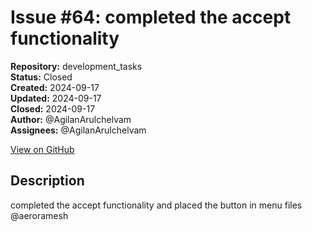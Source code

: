 # Issue #64: completed the accept functionality

**Repository:** development_tasks  
**Status:** Closed  
**Created:** 2024-09-17  
**Updated:** 2024-09-17  
**Closed:** 2024-09-17  
**Author:** @AgilanArulchelvam  
**Assignees:** @AgilanArulchelvam  

[View on GitHub](https://github.com/Simtestlab/development_tasks/issues/64)

## Description

completed the accept functionality and placed the button in menu files  @aeroramesh 